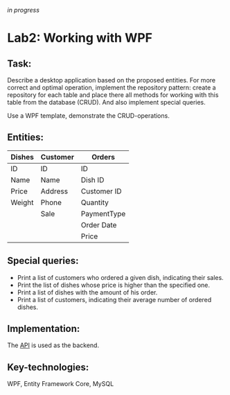 *in progress*
# Lab2: Working with WPF
## Task:
Describe a desktop application based on the proposed entities.
For more correct and optimal operation, implement the repository pattern: create a repository for each table and place there all methods for working with this table from the database (CRUD).  And also implement special queries.

Use a WPF template, demonstrate the CRUD-operations.

## Entities:
| **Dishes** | **Customer** |  **Orders** |
|------------|--------------|-------------|
| ID         | ID           | ID          |
| Name       | Name         | Dish ID     |
| Price      | Address      | Customer ID |
| Weight     | Phone        | Quantity    |
|            | Sale         | PaymentType |
|            |              | Order Date  |
|            |              | Price       |

## Special queries:
- Print a list of customers who ordered a given dish, indicating their  sales. 
- Print the list of dishes whose price is higher than the specified one.
- Print a list of dishes with the amount of his order.  
- Print a list of customers, indicating their average number of ordered dishes.

## Implementation:
The [API](https://github.com/Tripli33/dotnet_labs/tree/api) is used as the backend.

## Key-technologies:
WPF, Entity Framework Core, MySQL
